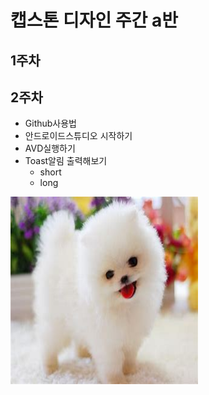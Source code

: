 # 캡스톤 디자인 주간 a반

## 1주차

## 2주차  
  - Github사용법 
  - 안드로이드스튜디오 시작하기
  - AVD실행하기
  - Toast알림 출력해보기
    - short
    - long
    
 
 <img width="300" height="300" src="./png/강아지.jpg"></img>
  
